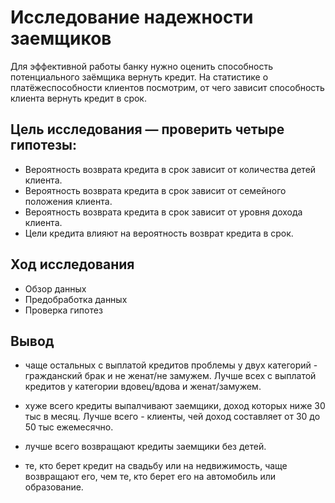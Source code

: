 #  Исследование надежности заемщиков

Для эффективной работы банку нужно оценить способность потенциального заёмщика вернуть кредит. На статистике о платёжеспособности клиентов посмотрим, от чего зависит способность клиента вернуть кредит в срок.

## Цель исследования — проверить четыре гипотезы:

- Вероятность возврата кредита в срок зависит от количества детей клиента.
- Вероятность возврата кредита в срок зависит от семейного положения клиента.
- Вероятность возврата кредита в срок зависит от уровня дохода клиента.
- Цели кредита влияют на вероятность возврат кредита в срок.

## Ход исследования

- Обзор данных
- Предобработка данных
- Проверка гипотез

## Вывод
- чаще остальных с выплатой кредитов проблемы у двух категорий - гражданский брак и не женат/не замужем. Лучше всех с выплатой кредитов у категории вдовец/вдова и женат/замужем.

- хуже всего кредиты выпалчивают заемщики, доход которых ниже 30 тыс в месяц. Лучше всего - клиенты, чей доход  составляет от 30 до 50 тыс ежемесячно.

- лучше всего возвращают кредиты заемщики без детей.

- те, кто берет кредит на свадьбу или на недвижимость, чаще возвращают его, чем те, кто берет его на автомобиль или образование.

